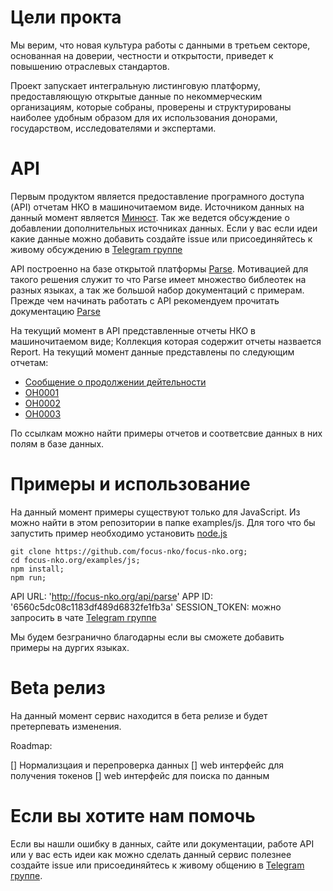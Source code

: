 # Цели прокта

Мы верим, что новая культура работы с данными в третьем секторе, основанная на доверии, 
честности и открытости, приведет к повышению отраслевых стандартов.


Проект запускает интегральную листинговую платформу, предоставляющую открытые 
данные по некоммерческим организациям, которые собраны, проверены и структурированы 
наиболее удобным образом для их использования донорами, государством, исследователями 
и экспертами.


# API

Первым продуктом является предоставление програмного доступа (API) отчетам НКО в машиночитаемом виде.
Источником данных на данный момент является [Минюст](http://unro.minjust.ru). Так же ведется обсуждение 
о добавлении дополнительных источниках данных. Если у вас если идеи какие данные можно добавить создайте issue или 
присоединяйтесь к живому обсуждению в [Telegram группе](https://t.me/joinchat/AAAAAEHMtZgPt2C01ZTR_A)


API построенно на базе открытой платформы [Parse](parseplatform.github.io). Мотивацией для такого решения служит то что 
Parse имеет множество библеотек на разных языках, а так же большой набор документаций с примерам. 
Прежде чем начинать работать с API рекомендуем прочитать документацию [Parse](parseplatform.github.io)


На текущий момент в API представленные отчеты НКО в машиночитаемом виде;
Коллекция которая содержит отчеты назвается Report. 
На текущий момент данные представлены по следующим отчетам:


* [Сообщение о продолжении дейтельности]()
* [ОН0001]() 
* [ОН0002]()
* [ОН0003]()


По ссылкам можно найти примеры отчетов и соответсвие данных в них полям в базе данных.


# Примеры и использование


На данный момент примеры существуют только для JavaScript. Из можно найти в этом репозитории в папке examples/js.
Для того что бы запустить пример необходимо установить [node.js](https://nodejs.org/en/)

````
git clone https://github.com/focus-nko/focus-nko.org;
cd focus-nko.org/examples/js;
npm install;
npm run;

````

API URL: 'http://focus-nko.org/api/parse'
APP ID: '6560c5dc08c1183df489d6832fe1fb3a'
SESSION_TOKEN: можно запросить в чате [Telegram группе](https://t.me/joinchat/AAAAAEHMtZgPt2C01ZTR_A)


Мы будем безгранично благодарны если вы сможете добавить примеры на дургих языках.

# Beta релиз 


На данный момент сервис находится в бета релизе и будет претерпевать изменения. 

Roadmap:

[] Нормализцаия и перепроверка данных
[] web интерфейс для получения токенов
[] web интерфейс для поиска по данным


# Если вы хотите нам помочь 

Если вы нашли ошибку в данных, сайте или документации, работе API или у вас есть 
идеи как можно сделать данный сервис полезнее создайте issue или присоединяйтесь к живому общению в [Telegram группе](https://t.me/joinchat/AAAAAEHMtZgPt2C01ZTR_A).
 